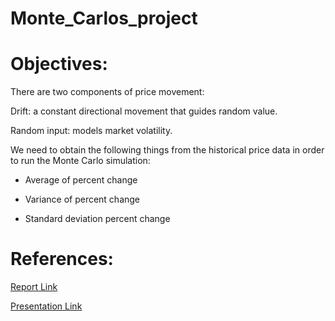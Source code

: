 # Monte_Carlos_project

# Objectives:
There are two components of price movement:

Drift: a constant directional movement that guides random value.

Random input: models market volatility.

We need to obtain the following things from the historical price data in order to run the Monte Carlo simulation:
- Average of percent change

- Variance of percent change

- Standard deviation percent change


# References:
[Report Link](https://drive.google.com/file/d/1GbAxnoby00t8QO3BTr90mlVxzdjLBo0l/view?usp=sharing)

[Presentation Link](https://docs.google.com/presentation/d/1uBzKjWXdYxMGWVV9ZSAwbvirT0w64ukGGi0jyVlKA9I/edit#slide=id.p)

